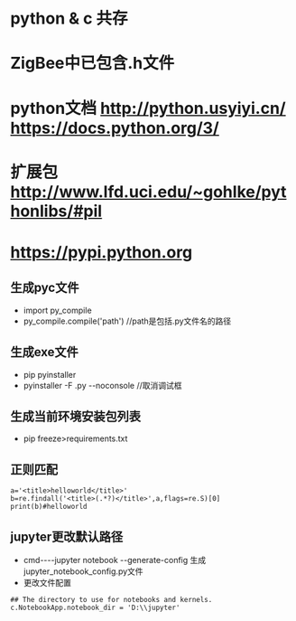 # python & c 共存
# ZigBee中已包含.h文件

# python文档 http://python.usyiyi.cn/   https://docs.python.org/3/
# 扩展包 http://www.lfd.uci.edu/~gohlke/pythonlibs/#pil
#       https://pypi.python.org

## 生成pyc文件
* import py_compile
* py_compile.compile('path') //path是包括.py文件名的路径

## 生成exe文件
* pip pyinstaller 
* pyinstaller -F  .py --noconsole //取消调试框


## 生成当前环境安装包列表
* pip freeze>requirements.txt


## 正则匹配
```
a='<title>helloworld</title>'
b=re.findall('<title>(.*?)</title>',a,flags=re.S)[0]
print(b)#helloworld
```

## jupyter更改默认路径
* cmd----jupyter notebook --generate-config 生成jupyter_notebook_config.py文件
* 更改文件配置
```
## The directory to use for notebooks and kernels.
c.NotebookApp.notebook_dir = 'D:\\jupyter'
```

  
